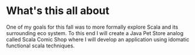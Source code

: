 # [](#header-1) What's this all about

One of my goals for this fall was to more formally explore Scala and its surrounding eco system.  To this end I will create a Java Pet Store analog called Scala Comic Shop where I will develop an application using idomatic functional scala techniques.
